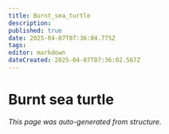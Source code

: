 ```yaml
---
title: Burnt_sea_turtle
description: 
published: true
date: 2025-04-07T07:36:04.775Z
tags: 
editor: markdown
dateCreated: 2025-04-07T07:36:02.567Z
---
```


# Burnt sea turtle

*This page was auto-generated from structure.*
